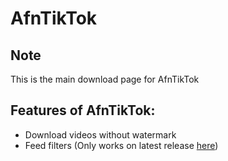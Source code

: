 # AfnTikTok

## Note
This is the main download page for AfnTikTok

## Features of AfnTikTok:
- Download videos without watermark
- Feed filters (Only works on latest release [here](https://github.com/AykhanUV/AfnTikTok/releases/tag/v36.5.4))

